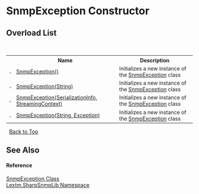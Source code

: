 # SnmpException Constructor 
 


## Overload List
&nbsp;<table><tr><th></th><th>Name</th><th>Description</th></tr><tr><td>![Public method](media/pubmethod.gif "Public method")</td><td><a href="M_Lextm_SharpSnmpLib_SnmpException__ctor">SnmpException()</a></td><td>
Initializes a new instance of the <a href="T_Lextm_SharpSnmpLib_SnmpException">SnmpException</a> class</td></tr><tr><td>![Public method](media/pubmethod.gif "Public method")</td><td><a href="M_Lextm_SharpSnmpLib_SnmpException__ctor_2">SnmpException(String)</a></td><td>
Initializes a new instance of the <a href="T_Lextm_SharpSnmpLib_SnmpException">SnmpException</a> class</td></tr><tr><td>![Protected method](media/protmethod.gif "Protected method")</td><td><a href="M_Lextm_SharpSnmpLib_SnmpException__ctor_1">SnmpException(SerializationInfo, StreamingContext)</a></td><td>
Initializes a new instance of the <a href="T_Lextm_SharpSnmpLib_SnmpException">SnmpException</a> class</td></tr><tr><td>![Public method](media/pubmethod.gif "Public method")</td><td><a href="M_Lextm_SharpSnmpLib_SnmpException__ctor_3">SnmpException(String, Exception)</a></td><td>
Initializes a new instance of the <a href="T_Lextm_SharpSnmpLib_SnmpException">SnmpException</a> class</td></tr></table>&nbsp;
<a href="#snmpexception-constructor">Back to Top</a>

## See Also


#### Reference
<a href="T_Lextm_SharpSnmpLib_SnmpException">SnmpException Class</a><br /><a href="N_Lextm_SharpSnmpLib">Lextm.SharpSnmpLib Namespace</a><br />